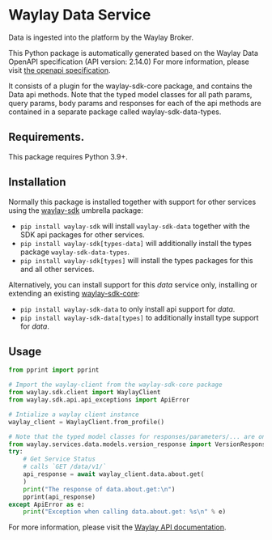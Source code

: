 # Waylay Data Service
Data is ingested into the platform by the Waylay Broker.

This Python package is automatically generated based on the 
Waylay Data OpenAPI specification (API version: 2.14.0)
For more information, please visit [the openapi specification](https://docs.waylay.io/openapi/public/redocly/data.html).

It consists of a plugin for the waylay-sdk-core package, and contains the Data api methods.
Note that the typed model classes for all path params, query params, body params and responses for each of the api methods are contained in a separate package called waylay-sdk-data-types.

## Requirements.
This package requires Python 3.9+.

## Installation

Normally this package is installed together with support for other services using the [waylay-sdk](https://pypi.org/project/waylay-sdk/) umbrella package:
* `pip install waylay-sdk` will install `waylay-sdk-data` together with the SDK api packages for other services.
* `pip install waylay-sdk[types-data]` will additionally install the types package `waylay-sdk-data-types`.
* `pip install waylay-sdk[types]` will install the types packages for this and all other services.

Alternatively, you can install support for this _data_ service only, installing or extending an existing [waylay-sdk-core](https://pypi.org/project/waylay-sdk-core/):

- `pip install waylay-sdk-data` to only install api support for _data_.
- `pip install waylay-sdk-data[types]` to additionally install type support for _data_.

## Usage

```python
from pprint import pprint

# Import the waylay-client from the waylay-sdk-core package
from waylay.sdk.client import WaylayClient
from waylay.sdk.api.api_exceptions import ApiError

# Intialize a waylay client instance
waylay_client = WaylayClient.from_profile()

# Note that the typed model classes for responses/parameters/... are only available when `waylay-sdk-data-types` is installed
from waylay.services.data.models.version_response import VersionResponse
try:
    # Get Service Status
    # calls `GET /data/v1/`
    api_response = await waylay_client.data.about.get(
    )
    print("The response of data.about.get:\n")
    pprint(api_response)
except ApiError as e:
    print("Exception when calling data.about.get: %s\n" % e)
```


For more information, please visit the [Waylay API documentation](https://docs.waylay.io/#/api/?id=software-development-kits).